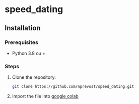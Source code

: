 # speed_dating

## Installation

### Prerequisites

- Python 3.8 ou +

### Steps

1. Clone the repository:

   ```bash
   git clone https://github.com/nprevost/speed_dating.git
   ```
2. Import the file into [google colab](https://colab.research.google.com/)
